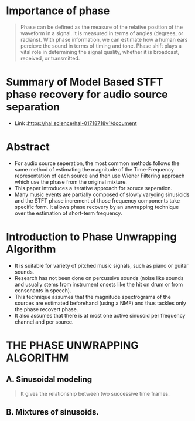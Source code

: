 # Importance of phase
> Phase can be defined as the measure of the relative position of the waveform in a signal. It is measured in terms of angles (degrees, or radians).
> With phase information, we can estimate how a human ears percieve the sound in terms of timing and tone.
> Phase shift plays a vital role in determining the signal quality, whether it is broadcast, received, or transmitted.


# Summary of Model Based STFT phase recovery for audio source separation
* Link :https://hal.science/hal-01718718v1/document

# Abstract

* For audio source seperation, the most common methods follows the same method of estimating the magnitude of the Time-Frequency representation of each source and then use Wiener Filtering approach which use the phase from the original mixture.
* This paper introduces a iterative approach for soruce seperation.
* Many music events are partially composed of slowly varyoing sinusioids and the STFT phase increment of those frequency components take specific form. It allows phase recovery by an unwrapping technique over the estimation of short-term frequency.

# Introduction to Phase Unwrapping Algorithm
* It is suitable for variety of pitched music signals, such as piano or guitar sounds.
* Research has not been done on percussive sounds (noise like sounds and usually stems from instrument onsets like the hit on drum or from consonants in speech).
* This technique assumes that the magnitude spectrograms of the sources are estimated beforehand (using a NMF) and thus tackles only the phase recovert phase.
* It also assumes that there is at most one active sinusoid per frequency channel and per source.

# THE PHASE UNWRAPPING ALGORITHM
## A. Sinusoidal modeling
> It gives the relationship between two successive time frames.
## B. Mixtures of sinusoids.
> 